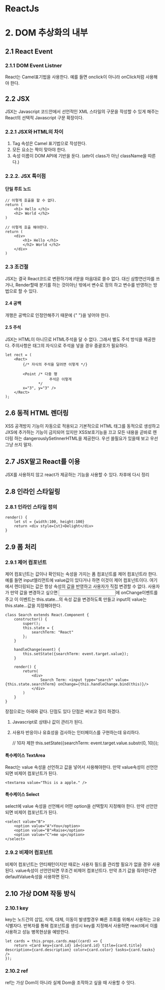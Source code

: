ReactJs
================

# 2. DOM 추상화의 내부
## 2.1 React Event
### 2.1.1 DOM Event Listner
React는 Camel표기법을 사용한다. 예를 들면 onclick이 아니라 onClick처럼 사용해야 한다.
## 2.2 JSX
JSX는 Javascript 코드안에서 선언적인 XML 스타일의 구문을 작성할 수 있게 해주는 React의 선택적 Javascript 구문 확장이다.
### 2.2.1 JSX와 HTML의 차이

1. Tag 속성은 Camel 표기법으로 작성한다.
2. 모든 요소는 짝이 맞아야 한다.
3. 속성 이름이 DOM API에 기반을 둔다. (attr이 class가 아닌 className을 따른다.)

### 2.2.2. JSX 특이점
#### 단일 루트 노드

    // 이렇게 호출을 할 수 없다.
    return (
        <h1> Hello </h1>
        <h2> World </h2>
    )
    
    // 이렇게 호출 해야한다.
    return (
        <div>
            <h1> Hello </h1>
            </h2> World </h2>
        </div>
    )
    
### 2.3 조건절
JSX는 결국 React코드로 변환하기에 if문을 마음대로 쓸수 없다. 대신 삼항연산자를 쓰거나, Render할때 분기를 하는 것이아닌 밖에서 변수로 정의 하고 변수를 반영하는 방법으로 할 수 있다.
#### 2.4 공백
개행은 공백으로 인정안해주기 때문에  {" "}을 넣어야 한다.
#### 2.5 주석
JSX는 HTML이 아니므로 HTML주석을 달 수 없다. 그래서 별도 주석 방식을 제공한다. 주의사항은 태그의 자식으로 주석을 넣을 경우 중괄호가 필요하다.

    let rect = (
        <Rect>
            {/* 자식의 주석을 달려면 이렇게 */}
            
            <Point /* 다중 행
                        주석은 이렇게
                   */ 
            x="3", y="3" />
        </Rect>
    );
    
## 2.6 동적 HTML 렌더링
XSS 공격방지 기능이 자동으로 적용되고 기본적으로 HTML 태그를 동적으로 생성하고 JXS에 추가하는 기능이 금지되어 있지만 XSS보호기능을 끄고 모든 내용을 곧바로 렌더링 하는 dangerouslySetInnerHTML을 제공한다. 우선 쓸필요가 있을때 보고 우선 그냥 쓰지 말자.
## 2.7 JSX말고 React를 이용
JSX를 사용하지 않고 react가 제공하는 기능을 사용할 수 있다. 차후에 다시 정리
## 2.8 인라인 스타일링
### 2.8.1 인라인 스타일 정의
    
    render() {
        let st = {width:100, height:100}
        return <div style={st}>Delight</div>
    }
    
## 2.9 폼 처리
### 2.9.1 제어 컴포넌트
제어 컴포넌트는 값이나 확인되는 속성을 가지는 폼 컴포넌트를 제어 컴포넌트라 한다. 예를 들면 input엘리먼트에 value값이 있다거나 하면 이것이 제어 컴포넌트이다. 여기에서 렌더링되는 값은 항상 속성의 값을 반영하고 사용자가 직접 변경할 수 없다. 사용자가 만약 값을 변경하고 싶으면 <input>에 onChange이벤트를 주고 이 이벤트는 this.state...의 속성 값을 변경하도록 만들고 input의 value는 this.state...값을 지정해야한다.

    class Search extends React.Component {
        constructor() {
            super();
            this.state = {
                searchTerm: "React"  
            };
        }

        handleChange(event) {
            this.setState({searchTerm: event.target.value});
        }

        render() {
            return(
                <div>
                    Search Term: <input type="search" value={this.state.searchTerm} onChange={this.handleChange.bind(this)}/>
                </div>
            )
        }
    }

장점으로는 아래와 같다. 단점도 있다 단점은 써보고 정리 하겠다.

1. Javascript로 상태나 값이 관리가 된다.
2. 사용자 반응이나 유효성을 검사하는 인터페이스를 구현하는데 유리하다.

    // 10자 제한
    this.setState({searchTerm: event.target.value.substr(0, 10)});

#### 특수케이스 TextArea
React는 value 속성을 선언하고 값을 넣어서 사용해야한다. 만약 value속성이 선언안되면 비제어 컴포넌트가 된다.

    <textarea value="This is a apple." />
    
#### 특수케이스 Select
select에 value 속성을 선언해서 어떤 option을 선택할지 지정해야 한다. 만약 선언안되면 비제어 컴포넌트가 된다.
    
    <select value="B">
        <option value="A">You</option>
        <option value="B">Raise</option>
        <option value="C">me up</option>
    </select>

### 2.9.2 비제어 컴포넌트
비제어 컴포넌트는 안티패턴이지만 때로는 사용자 필드를 관리할 필요가 없을 경우 사용된다. value속성이 선언안되면 무조건 비제어 컴포넌트다. 만약 초기 값을 줘야한다면 defaultValue속성을 사용하면 된다.
## 2.10 가상 DOM 작동 방식
### 2.10.1 key
key는 노드간의 삽입, 삭제, 대체, 이동이 발생할경우 빠른 조회를 위해서 사용하는 고유 식별자다. 반복자를 통해 컴포넌트를 생성시 key를 지정해서 사용하면 react에서 이를 사용하고 성능 병목현상을 예방한다.

    let cards = this.props.cards.map((card) => {
        return <Card key={card.id} id={card.id} title={card.title} description={card.description} color={card.color} tasks={card.tasks} />
    });

### 2.10.2 ref
ref는 가상 Dom이 아니라 실제 Dom을 조작하고 싶을 때 사용할 수 잇다.


